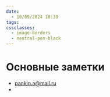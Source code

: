 ```yaml
---
date:
  - 10/09/2024 18:39
tags: 
cssclasses:
  - image-borders
  - neutral-pen-black
---
```

# Основные заметки
- pankin.a@mail.ru
- 